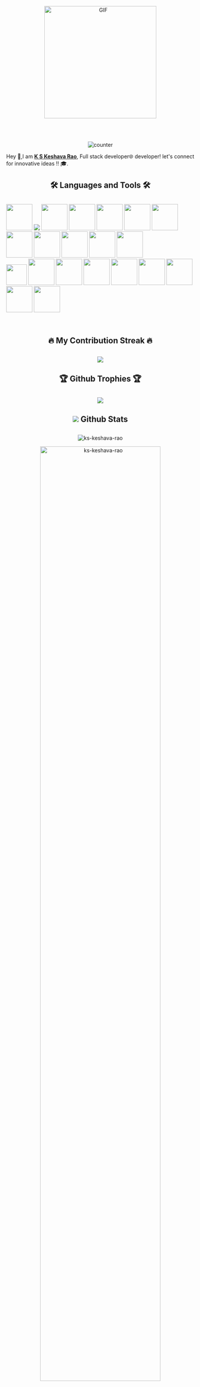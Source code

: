 
<!-- <p align="center">
  <img src="https://media.giphy.com/media/MeJgB3yMMwIaHmKD4z/giphy.gif" width="30%">
</p>
<br> -->
<p align="center">
  <img alt="GIF" src="https://media.giphy.com/media/KNP5EQE5n2nczSFYpD/giphy.gif" width="300px" height="300px"/>
</p>
<br>
<br>
<p align="center">
     <img src="https://profile-counter.glitch.me/{ks-keshava-rao}/count.svg"  alt="counter"/>
</p>

Hey 👋,I am <strong><a href="https://github.com/ks-keshava-rao/" target="_blank">K S Keshava Rao</a></strong>, Full stack developer:globe_with_meridians: developer! let's connect for innovative ideas !! 🎓. 

### <h2 align="center">🛠️ Languages and Tools 🛠️<h2/>

<p align="center">

<!--   <code><img width="70px" src="https://img.icons8.com/color/2x/react-native.png"></code> -->
<!--   <code><img height="70px" src="https://cdn.worldvectorlogo.com/logos/nextjs-3.svg"></code> -->
  <code><img width="70px" src="https://img.icons8.com/color/2x/nodejs.png"></code>
  <code><img src="https://www.vectorlogo.zone/logos/expressjs/expressjs-ar21.svg"></code>
  <code><img width="70px"  src="https://img.icons8.com/color/2x/javascript.png"></code>
  <code><img width="70px"  src="https://www.vectorlogo.zone/logos/reactjs/reactjs-icon.svg"></code>
  <code><img width="70px"  src="https://www.vectorlogo.zone/logos/unity3d/unity3d-icon.svg"></code>
  <code><img width="70px"  src="https://www.vectorlogo.zone/logos/opencv/opencv-icon.svg"></code>
  <code><img width="70px"  src="https://www.vectorlogo.zone/logos/github/github-icon.svg"></code>
  <code><img width="70px"  src="https://img.icons8.com/color/2x/python.png"></code>
  <code ><img width="70px" width="50px" src="https://img.icons8.com/color/2x/html-5.png"></code>
  <code><img width="70px"  src="https://img.icons8.com/color/2x/css3.png"></code>
  <code><img width="70px" src="https://img.icons8.com/color/50/000000/git.png"/></code>
  <code><img width="70px" src="https://img.icons8.com/fluent/50/000000/console.png"/></code>
  <code> <img  width="55px" src="https://github.com/bestofjs/bestofjs-webui/blob/master/public/logos/vscode.svg"></code>
  <code><img width="70px" src="https://img.icons8.com/color/50/000000/firebase.png"/></code>
  <code><img width="70px" src="https://img.icons8.com/color/50/000000/redux.png"/></code>
  <code><img width="70px" src="https://www.vectorlogo.zone/logos/getbootstrap/getbootstrap-icon.svg"/></code>
  <code><img width="70px"  src="https://www.vectorlogo.zone/logos/redis/redis-icon.svg"></code>
  <code><img width="70px"  src="https://www.vectorlogo.zone/logos/google_cloud/google_cloud-icon.svg"></code>
<code><img width="70px"  src="https://www.vectorlogo.zone/logos/java/java-icon.svg"></code>
  <code><img width="70px"  src="https://www.vectorlogo.zone/logos/gradle/gradle-ar21.svg"></code>
  <code><img width="70px"  src="https://www.vectorlogo.zone/logos/springio/springio-ar21.svg"></code>


</p>
</br>

### <h2 align="center">🔥 My Contribution Streak 🔥<h2/>

<p align="center">
  <a href="https://github.com/ks-keshava-rao/github-readme-streak-stats">
    <img src="https://github-readme-streak-stats.herokuapp.com/?user=ks-keshava-rao&count_private=true&theme=dark&hide_border=true&background=0D1117&stroke=0000"/>
  </a>

### <h2 align="center">🏆 Github Trophies 🏆<h2/>

<p align="center">
  <a href="https://github.com/ryo-ma/github-profile-trophy" target="_blank">
    <img src="https://github-profile-trophy.vercel.app/?username=ks-keshava-rao&row=2&column=4&margin-w=8&margin-h=8&theme=gruvbox&count_private=true"/>
  </a>
</p>

### <h2 align="center"><img src="https://cutt.ly/KblcWC8"> Github Stats<h2/>



<p align="center">
<img src="https://github-readme-stats.vercel.app/api?username=ks-keshava-rao&show_icons=true&theme=gotham&count_private=true" alt="ks-keshava-rao" />
</p>

  
<p align="center">
<img width="80%" height="80%" src="https://github-readme-activity-graph.vercel.app/graph?username=ks-keshava-rao&theme=react-dark&count_private=true" alt="ks-keshava-rao" />
</p>


<br/>
<br/>


<p align="center">
  <a href='https://www.linkedin.com/in/k-s-keshava-rao-97a7b2174'>
    <b><i>Let's connect!</i></b>
  </a>
 </p>
